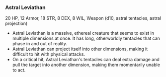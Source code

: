### Astral Leviathan

20 HP, 12 Armor, 18 STR, 8 DEX, 8 WIL, Weapon (d10, astral tentacles, astral projection)

- Astral Leviathan is a massive, ethereal creature that seems to exist in multiple dimensions at once. It has long, otherworldly tentacles that can phase in and out of reality.
- Astral Leviathan can project itself into other dimensions, making it difficult to hit with physical attacks.
- On a critical hit, Astral Leviathan's tentacles can deal extra damage and pull the target into another dimension, making them momentarily unable to act.

